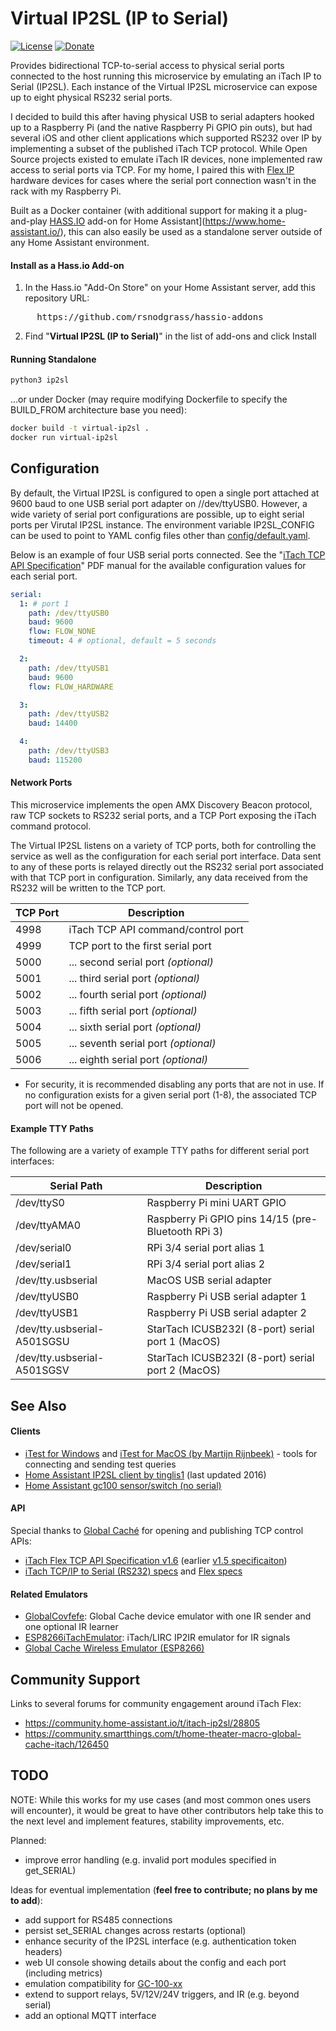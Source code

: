 # Virtual IP2SL (IP to Serial)

[![License](https://img.shields.io/badge/License-Apache%202.0-blue.svg)](https://opensource.org/licenses/Apache-2.0)
[![Donate](https://img.shields.io/badge/Donate-PayPal-green.svg)](https://www.paypal.com/cgi-bin/webscr?cmd=_donations&business=WREP29UDAMB6G)

Provides bidirectional TCP-to-serial access to physical serial ports connected to the
host running this microservice by emulating an iTach IP to Serial (IP2SL). Each instance
of the Virtual IP2SL microservice can expose up to eight physical RS232 serial ports.

I decided to build this after having physical USB to serial adapters hooked up to a
Raspberry Pi (and the native Raspberry Pi GPIO pin outs), but had several iOS and other client applications 
which supported RS232 over IP by implementing a subset of the published iTach TCP protocol.
While Open Source projects existed to emulate iTach IR devices, none implemented raw access
to serial ports via TCP. For my home, I paired this with [Flex IP](https://amazon.com/Global-Cache-iTach-Flex-IP/dp/B00C6FRPIC/?tag=carreramfi-20) hardware devices for cases where the serial port connection wasn't in the rack with my Raspberry Pi.

Built as a Docker container (with additional support for
making it a plug-and-play [HASS.IO](https://www.home-assistant.io/hassio/) add-on
for Home Assistant](https://www.home-assistant.io/), this can also easily be
used as a standalone server outside of any Home Assistant environment.

#### Install as a Hass.io Add-on

1. In the Hass.io "Add-On Store" on your Home Assistant server, add this repository URL:
<pre>
     https://github.com/rsnodgrass/hassio-addons
</pre>

2. Find "__Virtual IP2SL (IP to Serial)__" in the list of add-ons and click Install

#### Running Standalone

```bash
python3 ip2sl
```

...or under Docker (may require modifying Dockerfile to specify the BUILD_FROM architecture base you need):

```bash
docker build -t virtual-ip2sl .
docker run virtual-ip2sl
```

## Configuration

By default, the Virtual IP2SL is configured to open a single port attached 
at 9600 baud to one USB serial port adapter on //dev/ttyUSB0. However, a
wide variety of serial port configurations are possible, up to eight
serial ports per Virutal IP2SL instance. The environment variable IP2SL_CONFIG
can be used to point to YAML config files other than [config/default.yaml](config/default.yaml).

Below is an example of four USB serial ports connected.
See the "[iTach TCP API Specification](https://www.globalcache.com/files/releases/flex-16/API-Flex_TCP_1.6.pdf)"
PDF manual for the available configuration values for each serial port.

```yaml
serial:
  1: # port 1
    path: /dev/ttyUSB0
    baud: 9600
    flow: FLOW_NONE
    timeout: 4 # optional, default = 5 seconds

  2: 
    path: /dev/ttyUSB1
    baud: 9600
    flow: FLOW_HARDWARE

  3: 
    path: /dev/ttyUSB2
    baud: 14400

  4: 
    path: /dev/ttyUSB3
    baud: 115200
```

#### Network Ports

This microservice implements the open AMX Discovery Beacon protocol, raw TCP sockets to 
RS232 serial ports, and a TCP Port exposing the iTach command protocol.

The Virtual IP2SL listens on a variety of TCP ports, both for controlling the service
as well as the configuration for each serial port interface. Data sent to any of these
ports is relayed directly out the RS232 serial port associated with that TCP port in
configuration. Similarly, any data received from the RS232 will be written to the
TCP port.

| TCP Port | Description                              |
| -------- | ---------------------------------------- |
| 4998     | iTach TCP API command/control port       |
| 4999     | TCP port to the first serial port        |
| 5000     | ... second serial port *(optional)*      |
| 5001     | ... third serial port *(optional)*       |
| 5002     | ... fourth serial port *(optional)*      |
| 5003     | ... fifth serial port *(optional)*       |
| 5004     | ... sixth serial port *(optional)*       |
| 5005     | ... seventh serial port *(optional)*     |
| 5006     | ... eighth serial port *(optional)*      |

* For security, it is recommended disabling any ports that are not in use.
If no configuration exists for a given serial port (1-8), the associated TCP port
will not be opened.

#### Example TTY Paths

The following are a variety of example TTY paths for different serial port interfaces:

| Serial Path                 | Description                                         |
| --------------------------- | --------------------------------------------------- |
| /dev/ttyS0                  | Raspberry Pi mini UART GPIO                         |
| /dev/ttyAMA0                | Raspberry Pi GPIO pins 14/15 (pre-Bluetooth RPi 3)  |
| /dev/serial0                | RPi 3/4 serial port alias 1                         |
| /dev/serial1                | RPi 3/4 serial port alias 2                         |
| /dev/tty.usbserial          | MacOS USB serial adapter                            |
| /dev/ttyUSB0                | Raspberry Pi USB serial adapter 1                   |
| /dev/ttyUSB1                | Raspberry Pi USB serial adapter 2                   |
| /dev/tty.usbserial-A501SGSU | StarTach ICUSB232I (8-port) serial port 1 (MacOS)   |
| /dev/tty.usbserial-A501SGSV | StarTach ICUSB232I (8-port) serial port 2 (MacOS)   |

## See Also

#### Clients

* [iTest for Windows](https://www.globalcache.com/downloads/) and [iTest for MacOS (by Martijn Rijnbeek)](http://www.rmartijnr.eu/itest.html) - tools for connecting and sending test queries
* [Home Assistant IP2SL client by tinglis1](https://github.com/tinglis1/home-assistant-custom/tree/master/custom_components/notify) (last updated 2016)
* [Home Assistant gc100 sensor/switch (no serial)](https://www.home-assistant.io/components/gc100)

#### API

Special thanks to [Global Caché](https://www.globalcache.com/products/) for opening and publishing TCP control APIs:

* [iTach Flex TCP API Specification v1.6](https://www.globalcache.com/files/releases/flex-16/API-Flex_TCP_1.6.pdf)
  (earlier [v1.5 specificaiton](https://www.globalcache.com/files/docs/API-iTach.pdf))
* [iTach TCP/IP to Serial (RS232) specs](https://www.globalcache.com/products/itach/ip2slspecs/) and [Flex specs](https://www.globalcache.com/products/flex/flc-slspec/)

#### Related Emulators

* [GlobalCovfefe](https://platformio.org/lib/show/5679/GlobalCovfefe): Global Cache device emulator with one IR sender and one optional IR learner
* [ESP8266iTachEmulator](https://github.com/probonopd/ESP8266iTachEmulator): iTach/LIRC IP2IR emulator for IR signals
* [Global Cache Wireless Emulator (ESP8266)](https://hackaday.io/project/8233-global-cache-wireless-emulator-esp8266)

## Community Support

Links to several forums for community engagement around iTach Flex:

* https://community.home-assistant.io/t/itach-ip2sl/28805
* https://community.smartthings.com/t/home-theater-macro-global-cache-itach/126450

## TODO

NOTE: While this works for my use cases (and most common ones users will encounter),
it would be great to have other contributors help take this to the next level and
implement features, stability improvements, etc.

Planned:

* improve error handling (e.g. invalid port modules specified in get_SERIAL)

Ideas for eventual implementation (**feel free to contribute; no plans by me to add**):

* add support for RS485 connections
* persist set_SERIAL changes across restarts (optional)
* enhance security of the IP2SL interface (e.g. authentication token headers)
* web UI console showing details about the config and each port (including metrics)
* emulation compatibility for [GC-100-xx](https://www.globalcache.com/files/docs/API-GC-100.pdf)
* extend to support relays, 5V/12V/24V triggers, and IR (e.g. beyond serial)
* add an optional MQTT interface
